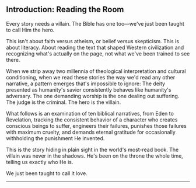 ## Introduction: Reading the Room

Every story needs a villain. The Bible has one too—we've just been taught to call Him the hero.

This isn't about faith versus atheism, or belief versus skepticism. This is about literacy. About reading the text that shaped Western civilization and recognizing what's actually on the page, not what we've been trained to see there.

When we strip away two millennia of theological interpretation and cultural conditioning, when we read these stories the way we'd read any other narrative, a pattern emerges that's impossible to ignore: The deity presented as humanity's savior consistently behaves like humanity's adversary. The one demanding worship is the one dealing out suffering. The judge is the criminal. The hero is the villain.

What follows is an examination of ten biblical narratives, from Eden to Revelation, tracking the consistent behavior of a character who creates conscious beings to suffer, engineers their failures, punishes those failures with maximum cruelty, and demands eternal gratitude for occasionally withholding the punishment He invented.

This is the story hiding in plain sight in the world's most-read book. The villain was never in the shadows. He's been on the throne the whole time, telling us exactly who He is.

We just been taught to call it love.

---
